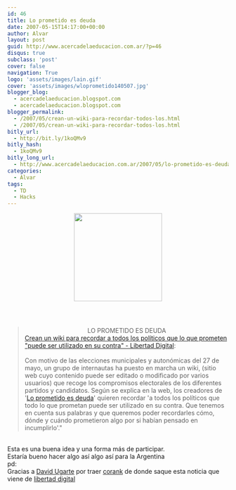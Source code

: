 ```yaml
---
id: 46
title: Lo prometido es deuda
date: 2007-05-15T14:17:00+00:00
author: Alvar
layout: post
guid: http://www.acercadelaeducacion.com.ar/?p=46
disqus: true
subclass: 'post'
cover: false
navigation: True
logo: 'assets/images/lain.gif'
cover: 'assets/images/wloprometido140507.jpg'
blogger_blog:
  - acercadelaeducacion.blogspot.com
  - acercadelaeducacion.blogspot.com
blogger_permalink:
  - /2007/05/crean-un-wiki-para-recordar-todos-los.html
  - /2007/05/crean-un-wiki-para-recordar-todos-los.html
bitly_url:
  - http://bit.ly/1koQMv9
bitly_hash:
  - 1koQMv9
bitly_long_url:
  - http://www.acercadelaeducacion.com.ar/2007/05/lo-prometido-es-deuda/
categories:
  - Alvar
tags:
  - TD
  - Hacks
---
```

<a href="http://www.libertaddigital.com/fotos/noticias/wloprometido140507.jpg"><img style="display:block;text-align:center;cursor:pointer;width:200px;margin:0 auto 10px;" src="http://www.libertaddigital.com/fotos/noticias/wloprometido140507.jpg" alt="" border="0" /></a><br /><br /><a href="http://libertaddigital.es/noticias/noticia_1276305496.html"></a><blockquote><div style="text-align:center;">LO PROMETIDO ES DEUDA<br /></div><a href="http://libertaddigital.es/noticias/noticia_1276305496.html">Crean un wiki para recordar a todos los políticos que lo que prometen "puede ser utilizado en su contra" - Libertad Digital</a>:<br /><br />Con motivo de las elecciones municipales y autonómicas del 27 de mayo, un grupo de internautas ha puesto en marcha un wiki, (sitio web cuyo contenido puede ser editado o modificado por varios usuarios) que recoge los compromisos electorales de los diferentes partidos y candidatos. Según se explica en la web, los creadores de '<a href="http://loprometidoesdeuda.com/Portada">Lo prometido es deuda</a>' quieren recordar 'a todos los políticos que todo lo que prometan puede ser utilizado en su contra. Que tenemos en cuenta sus palabras y que queremos poder recordarles cómo, dónde y cuándo prometieron algo por si habían pensado en incumplirlo'."</blockquote><br />Esta es una buena idea y una forma más de participar.<br />Estaría bueno hacer algo así  algo así para la Argentina<br />pd:<br />Gracias a <a href="http://www.deugarte.com/">David Ugarte</a> por traer <a href="http://es.corank.com/">corank</a>   de donde saque esta noticia que viene de <a href="http://libertaddigital.es/noticias/noticia_1276305496.html">libertad digital</a>  <span class="on down" style="display:block;"></span>
